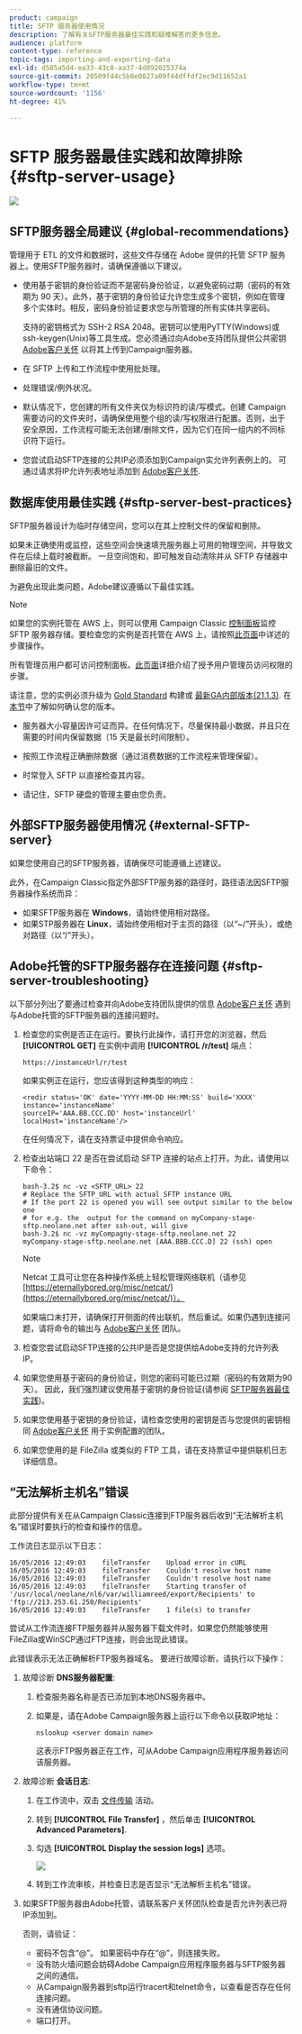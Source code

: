 ```yaml
---
product: campaign
title: SFTP 服务器使用情况
description: 了解有关SFTP服务器最佳实践和疑难解答的更多信息。
audience: platform
content-type: reference
topic-tags: importing-and-exporting-data
exl-id: d585a5d4-ea33-43c8-aa37-4d892025374a
source-git-commit: 20509f44c5b8e0827a09f44dffdf2ec9d11652a1
workflow-type: tm+mt
source-wordcount: '1156'
ht-degree: 41%

---
```


# SFTP 服务器最佳实践和故障排除 {#sftp-server-usage}

![](../../assets/common.svg)

## SFTP服务器全局建议 {#global-recommendations}

管理用于 ETL 的文件和数据时，这些文件存储在 Adobe 提供的托管 SFTP 服务器上。使用SFTP服务器时，请确保遵循以下建议。

* 使用基于密钥的身份验证而不是密码身份验证，以避免密码过期（密码的有效期为 90 天）。此外，基于密钥的身份验证允许您生成多个密钥，例如在管理多个实体时。相反，密码身份验证要求您与所管理的所有实体共享密码。

   支持的密钥格式为 SSH-2 RSA 2048。密钥可以使用PyTTY(Windows)或ssh-keygen(Unix)等工具生成。您必须通过向Adobe支持团队提供公共密钥 [Adobe客户关怀](https://helpx.adobe.com/cn/enterprise/admin-guide.html/enterprise/using/support-for-experience-cloud.ug.html) 以将其上传到Campaign服务器。

* 在 SFTP 上传和工作流程中使用批处理。

* 处理错误/例外状况。

* 默认情况下，您创建的所有文件夹仅为标识符的读/写模式。创建 Campaign 需要访问的文件夹时，请确保使用整个组的读/写权限进行配置。否则，出于安全原因，工作流程可能无法创建/删除文件，因为它们在同一组内的不同标识符下运行。

* 您尝试启动SFTP连接的公共IP必须添加到Campaign实允许列表例上的。 可通过请求将IP允许列表地址添加到 [Adobe客户关怀](https://helpx.adobe.com/enterprise/admin-guide.html/enterprise/using/support-for-experience-cloud.ug.html).

## 数据库使用最佳实践 {#sftp-server-best-practices}

SFTP服务器设计为临时存储空间，您可以在其上控制文件的保留和删除。

如果未正确使用或监控，这些空间会快速填充服务器上可用的物理空间，并导致文件在后续上载时被截断。 一旦空间饱和，即可触发自动清除并从 SFTP 存储器中删除最旧的文件。

为避免出现此类问题，Adobe建议遵循以下最佳实践。

>[!NOTE]
>
>如果您的实例托管在 AWS 上，则可以使用 Campaign Classic [控制面板](https://experienceleague.adobe.com/docs/control-panel/using/sftp-management/sftp-storage-management.html)监控 SFTP 服务器存储。要检查您的实例是否托管在 AWS 上，请按照[此页面](https://experienceleague.adobe.com/docs/control-panel/using/faq.html)中详述的步骤操作。
>
>所有管理员用户都可访问控制面板。[此页面](https://experienceleague.adobe.com/docs/control-panel/using/discover-control-panel/managing-permissions.html?lang=zh-Hans#discover-control-panel)详细介绍了授予用户管理员访问权限的步骤。
>
>请注意，您的实例必须升级为 [Gold Standard](../../rn/using/gs-overview.md) 构建或 [最新GA内部版本(21.1.3)](../../rn/using/latest-release.md). 在[本节](../../platform/using/launching-adobe-campaign.md#getting-your-campaign-version)中了解如何确认您的版本。

* 服务器大小容量因许可证而异。在任何情况下，尽量保持最小数据，并且只在需要的时间内保留数据（15 天是最长时间限制）。

* 按照工作流程正确删除数据（通过消费数据的工作流程来管理保留）。

* 时常登入 SFTP 以直接检查其内容。

* 请记住，SFTP 硬盘的管理主要由您负责。

## 外部SFTP服务器使用情况 {#external-SFTP-server}

如果您使用自己的SFTP服务器，请确保尽可能遵循上述建议。

此外，在Campaign Classic指定外部SFTP服务器的路径时，路径语法因SFTP服务器操作系统而异：

* 如果SFTP服务器在 **Windows**，请始终使用相对路径。
* 如果STP服务器在 **Linux**，请始终使用相对于主页的路径（以“~/”开头），或绝对路径（以“/”开头）。

## Adobe托管的SFTP服务器存在连接问题 {#sftp-server-troubleshooting}

以下部分列出了要通过检查并向Adobe支持团队提供的信息 [Adobe客户关怀](https://helpx.adobe.com/enterprise/admin-guide.html/enterprise/using/support-for-experience-cloud.ug.html) 遇到与Adobe托管的SFTP服务器的连接问题时。

1. 检查您的实例是否正在运行。要执行此操作，请打开您的浏览器，然后 **[!UICONTROL GET]** 在实例中调用 **[!UICONTROL /r/test]** 端点：

   ```
   https://instanceUrl/r/test
   ```

   如果实例正在运行，您应该得到这种类型的响应：

   ```
   <redir status='OK' date='YYYY-MM-DD HH:MM:SS' build='XXXX' instance='instanceName'
   sourceIP='AAA.BB.CCC.DD' host='instanceUrl' localHost='instanceName'/>
   ```

   在任何情况下，请在支持票证中提供命令响应。

1. 检查出站端口 22 是否在尝试启动 SFTP 连接的站点上打开。为此，请使用以下命令：

   ```
   bash-3.2$ nc -vz <SFTP_URL> 22
   # Replace the SFTP_URL with actual SFTP instance URL
   # If the port 22 is opened you will see output similar to the below one
   # for e.g. the  output for the command on myCompany-stage-sftp.neolane.net after ssh-out, will give
   bash-3.2$ nc -vz myCompagny-stage-sftp.neolane.net 22
   myCompany-stage-sftp.neolane.net [AAA.BBB.CCC.D] 22 (ssh) open
   ```

   >[!NOTE]
   >
   >Netcat 工具可让您在各种操作系统上轻松管理网络联机（请参见 [https://eternallybored.org/misc/netcat/](https://eternallybored.org/misc/netcat/)）。

   如果端口未打开，请确保打开侧面的传出联机，然后重试。如果仍遇到连接问题，请将命令的输出与 [Adobe客户关怀](https://helpx.adobe.com/enterprise/admin-guide.html/enterprise/using/support-for-experience-cloud.ug.html) 团队。

1. 检查您尝试启动SFTP连接的公共IP是否是您提供给Adobe支持的允许列表IP。
1. 如果您使用基于密码的身份验证，则您的密码可能已过期（密码的有效期为90天）。 因此，我们强烈建议使用基于密钥的身份验证(请参阅 [SFTP服务器最佳实践](#sftp-server-best-practices))。
1. 如果您使用基于密钥的身份验证，请检查您使用的密钥是否与您提供的密钥相同 [Adobe客户关怀](https://helpx.adobe.com/enterprise/admin-guide.html/enterprise/using/support-for-experience-cloud.ug.html) 用于实例配置的团队。
1. 如果您使用的是 FileZilla 或类似的 FTP 工具，请在支持票证中提供联机日志详细信息。

## “无法解析主机名”错误

此部分提供有关在从Campaign Classic连接到FTP服务器后收到“无法解析主机名”错误时要执行的检查和操作的信息。

工作流日志显示以下日志：

```
16/05/2016 12:49:03    fileTransfer    Upload error in cURL
16/05/2016 12:49:03    fileTransfer    Couldn't resolve host name
16/05/2016 12:49:03    fileTransfer    Couldn't resolve host name
16/05/2016 12:49:03    fileTransfer    Starting transfer of '/usr/local/neolane/nl6/var/williamreed/export/Recipients' to 'ftp://213.253.61.250/Recipients'
16/05/2016 12:49:03    fileTransfer    1 file(s) to transfer
```

尝试从工作流连接FTP服务器并从服务器下载文件时，如果您仍然能够使用FileZilla或WinSCP通过FTP连接，则会出现此错误。

此错误表示无法正确解析FTP服务器域名。 要进行故障诊断，请执行以下操作：

1. 故障诊断 **DNS服务器配置**:

   1. 检查服务器名称是否已添加到本地DNS服务器中。
   1. 如果是，请在Adobe Campaign服务器上运行以下命令以获取IP地址：

      `nslookup <server domain name>`

      这表示FTP服务器正在工作，可从Adobe Campaign应用程序服务器访问该服务器。

1. 故障诊断 **会话日志**:

   1. 在工作流中，双击 [文件传输](../../workflow/using/file-transfer.md) 活动。
   1. 转到 **[!UICONTROL File Transfer]** ，然后单击 **[!UICONTROL Advanced Parameters]**.
   1. 勾选 **[!UICONTROL Display the session logs]** 选项。

      ![](assets/sftp-error-display-logs.png)

   1. 转到工作流审核，并检查日志是否显示“无法解析主机名”错误。

1. 如果SFTP服务器由Adobe托管，请联系客户关怀团队检查是否允许列表已将IP添加到。

   否则，请验证：

   * 密码不包含“@”。 如果密码中存在“@”，则连接失败。
   * 没有防火墙问题会妨碍Adobe Campaign应用程序服务器与SFTP服务器之间的通信。
   * 从Campaign服务器到sftp运行tracert和telnet命令，以查看是否存在任何连接问题。
   * 没有通信协议问题。
   * 端口打开。
